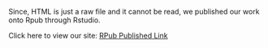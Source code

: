 
Since, HTML is just a raw file and it cannot be read, we published our work onto Rpub through Rstudio. 


Click here to view our site: [RPub Published Link](http://rpubs.com/indrateja/430055)

